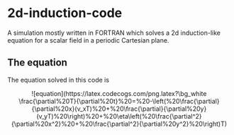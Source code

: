 # 2d-induction-code
A simulation mostly written in FORTRAN which solves a 2d induction-like equation for a scalar field in a periodic Cartesian plane.

## The equation
The equation solved in this code is
<br>
<p align = "center">
![equation](https://latex.codecogs.com/png.latex?\bg_white \frac{\partial%20T}{\partial%20t}%20=%20-\left(%20\frac{\partial}{\partial%20x}(v_xT)%20+%20\frac{\partial}{\partial%20y}(v_yT)%20\right)%20+%20\eta\left(%20\frac{\partial^2}{\partial%20x^2}%20+%20\frac{\partial^2}{\partial%20y^2}%20\right)T)
</p>
